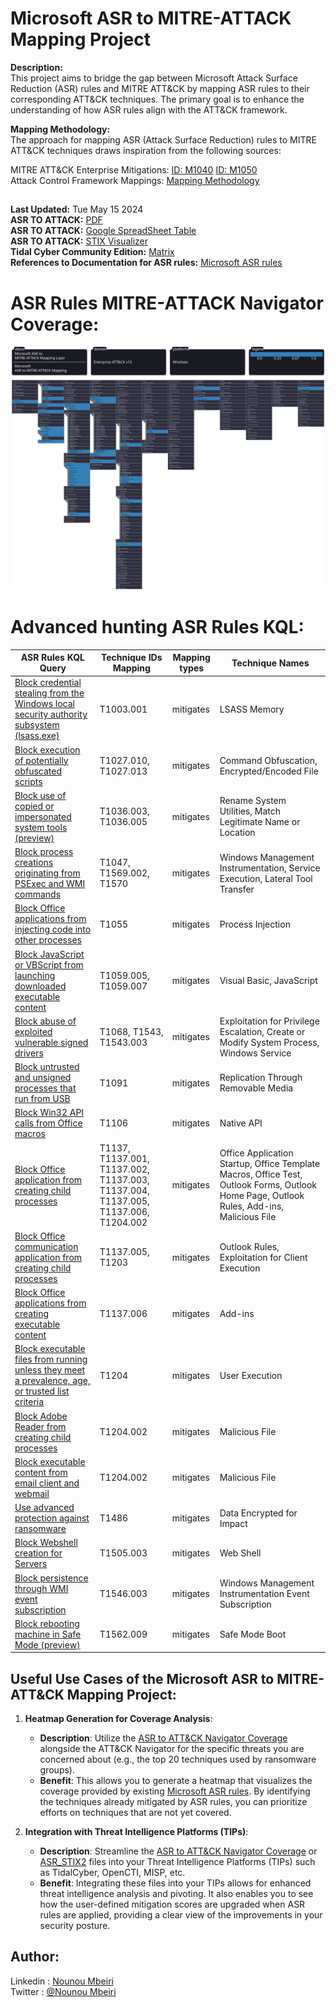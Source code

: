 # Microsoft ASR to MITRE-ATTACK Mapping Project
**Description:**\
This project aims to bridge the gap between Microsoft Attack Surface Reduction (ASR) rules and MITRE ATT&CK by mapping ASR rules to their corresponding ATT&CK techniques. The primary goal is to enhance the understanding of how ASR rules align with the ATT&CK framework.
<br>

**Mapping Methodology:**\
The approach for mapping ASR (Attack Surface Reduction) rules to MITRE ATT&CK techniques draws inspiration from the following sources:

MITRE ATT&CK Enterprise Mitigations:
[ID: M1040](https://attack.mitre.org/mitigations/M1040/)
[ID: M1050](https://attack.mitre.org/mitigations/M1050/) \
Attack Control Framework Mappings: 
[Mapping Methodology](https://github.com/center-for-threat-informed-defense/attack-control-framework-mappings/blob/main/docs/mapping_methodology.md#)

##
**Last Updated:** Tue May 15 2024\
**ASR TO ATTACK:** [PDF](PDF_CSV_Files/ASRTOATTACKPDF.pdf) \
**ASR TO ATTACK:** [Google SpreadSheet Table](https://docs.google.com/spreadsheets/d/1OMsFsLsqoEXkZI4FjYm9Y2IzSBF6eAsT/edit?usp=sharing&ouid=118019733456378989878&rtpof=true&sd=true) \
**ASR TO ATTACK:** [STIX Visualizer](https://oasis-open.github.io/cti-stix-visualization/?url=https://raw.githubusercontent.com/CTI-Driven/Microsoft-ASR-to-MITRE-ATTACK-Mapping-Project/main/STIX2/ASR_ATTACK_STIX2.json) \
**Tidal Cyber Community Edition:** [Matrix](https://app.tidalcyber.com/share/d12b5a0d-a554-4782-b2d6-da5e5932600f) \
**References to Documentation for ASR rules:** [Microsoft ASR rules](https://learn.microsoft.com/en-us/defender-endpoint/attack-surface-reduction-rules-reference) 
# ASR Rules MITRE-ATTACK Navigator Coverage:
![ASRTOATTACK](Microsoft_ASR_to_MITREATTACK_Mapping_Layer.svg)

# Advanced hunting ASR Rules KQL:

| ASR Rules KQL Query | Technique IDs Mapping | Mapping types | Technique Names |
|---------------|-----------------------|---------------|-------------------------|
| [Block credential stealing from the Windows local security authority subsystem (lsass.exe)](ASR_Rules_KQL_Query/AsrLsassCredentialTheft-9e6c4e1f-7d60-472f-ba1a-a39ef669e4b2.md) | T1003.001 | mitigates | LSASS Memory |
| [Block execution of potentially obfuscated scripts](ASR_Rules_KQL_Query/AsrObfuscatedScript-5beb7efe-fd9a-4556-801d-275e5ffc04cc.md) | T1027.010, T1027.013 | mitigates | Command Obfuscation, Encrypted/Encoded File |
| [Block use of copied or impersonated system tools (preview)](ASR_Rules_KQL_Query/AsrUseOfCopiedorImpersonatedSystemtools-c0033c00-d16d-4114-a5a0-dc9b3a7d2ceb.md) | T1036.003, T1036.005 | mitigates | Rename System Utilities, Match Legitimate Name or Location |
| [Block process creations originating from PSExec and WMI commands](ASR_Rules_KQL_Query/AsrPsexecWmiChildProcess-d1e49aac-8f56-4280-b9ba-993a6d77406c.md) | T1047, T1569.002, T1570 | mitigates | Windows Management Instrumentation, Service Execution, Lateral Tool Transfer |
| [Block Office applications from injecting code into other processes](ASR_Rules_KQL_Query/AsrOfficeProcessInjection-75668c1f-73b5-4cf0-bb93-3ecf5cb7cc84.md) | T1055 | mitigates | Process Injection |
| [Block JavaScript or VBScript from launching downloaded executable content](ASR_Rules_KQL_Query/AsrScriptExecutableDownload-d3e037e1-3eb8-44c8-a917-57927947596d.md) | T1059.005, T1059.007 | mitigates | Visual Basic, JavaScript |
| [Block abuse of exploited vulnerable signed drivers](ASR_Rules_KQL_Query/AsrVulnerableSignedDriver-56a863a9-875e-4185-98a7-b882c64b5ce5.md) | T1068, T1543, T1543.003 | mitigates | Exploitation for Privilege Escalation, Create or Modify System Process, Windows Service |
| [Block untrusted and unsigned processes that run from USB](ASR_Rules_KQL_Query/AsrUntrustedUsbProcess-b2b3f03d-6a65-4f7b-a9c7-1c7ef74a9ba4.md) | T1091 | mitigates | Replication Through Removable Media |
| [Block Win32 API calls from Office macros](ASR_Rules_KQL_Query/AsrOfficeMacroWin32ApiCalls-92e97fa1-2edf-4476-bdd6-9dd0b4dddc7b.md) | T1106 | mitigates | Native API |
| [Block Office application from creating child processes](ASR_Rules_KQL_Query/AsrOfficeChildProcess-d4f940ab-401b-4efc-aadc-ad5f3c50688a.md) | T1137, T1137.001, T1137.002, T1137.003, T1137.004, T1137.005, T1137.006, T1204.002 | mitigates | Office Application Startup, Office Template Macros, Office Test, Outlook Forms, Outlook Home Page, Outlook Rules, Add-ins, Malicious File |
| [Block Office communication application from creating child processes](ASR_Rules_KQL_Query/AsrOfficeCommAppChildProcess-26190899-1602-49e8-8b27-eb1d0a1ce869.md) | T1137.005, T1203 | mitigates | Outlook Rules, Exploitation for Client Execution |
| [Block Office applications from creating executable content](ASR_Rules_KQL_Query/AsrExecutableOfficeContent-3b576869-a4ec-4529-8536-b80a7769e899.md) | T1137.006 | mitigates | Add-ins |
| [Block executable files from running unless they meet a prevalence, age, or trusted list criteria](ASR_Rules_KQL_Query/AsrUntrustedExecutable-01443614-cd74-433a-b99e-2ecdc07bfc25.md) | T1204 | mitigates | User Execution |
| [Block Adobe Reader from creating child processes](ASR_Rules_KQL_Query/AsrAdobeReaderChildProcess-7674ba52-37eb-4a4f-a9a1-f0f9a1619a2c.md) | T1204.002 | mitigates | Malicious File |
| [Block executable content from email client and webmail](ASR_Rules_KQL_Query/AsrExecutableEmailContent-be9ba2d9-53ea-4cdc-84e5-9b1eeee46550.md) | T1204.002 | mitigates | Malicious File |
| [Use advanced protection against ransomware](ASR_Rules_KQL_Query/AsrRansomware-c1db55ab-c21a-4637-bb3f-a12568109d35.md) | T1486 | mitigates | Data Encrypted for Impact |
| [Block Webshell creation for Servers](ASR_Rules_KQL_Query/AsrWebshellcreationforServers-a8f5898e-1dc8-49a9-9878-85004b8a61e6.md) | T1505.003 | mitigates | Web Shell |
| [Block persistence through WMI event subscription](ASR_Rules_KQL_Query/AsrPersistenceThroughWmi-e6db77e5-3df2-4cf1-b95a-636979351e5b.md) | T1546.003 | mitigates | Windows Management Instrumentation Event Subscription |
| [Block rebooting machine in Safe Mode (preview)](ASR_Rules_KQL_Query/AsrrebootingmachineinSafeMode-33ddedf1-c6e0-47cb-833e-de6133960387.md) | T1562.009 | mitigates | Safe Mode Boot |


## Useful Use Cases of the Microsoft ASR to MITRE-ATT&CK Mapping Project:

1. **Heatmap Generation for Coverage Analysis**:
   - **Description**: Utilize the [ASR to ATT&CK Navigator Coverage](Mitre%20attack%20navigator/microsoft_asr_to_mitre-attack_mapping_layer.json) alongside the ATT&CK Navigator for the specific threats you are concerned about (e.g., the top 20 techniques used by ransomware groups).
   - **Benefit**: This allows you to generate a heatmap that visualizes the coverage provided by existing [Microsoft ASR rules](https://learn.microsoft.com/en-us/defender-endpoint/attack-surface-reduction-rules-reference). By identifying the techniques already mitigated by ASR rules, you can prioritize efforts on techniques that are not yet covered.


2. **Integration with Threat Intelligence Platforms (TIPs)**:
   - **Description**: Streamline the [ASR to ATT&CK Navigator Coverage](Mitre%20attack%20navigator/microsoft_asr_to_mitre-attack_mapping_layer.json) or [ASR_STIX2](STIX2/ASR_ATTACK_STIX2.json) files into your Threat Intelligence Platforms (TIPs) such as TidalCyber, OpenCTI, MISP, etc.
   - **Benefit**: Integrating these files into your TIPs allows for enhanced threat intelligence analysis and pivoting. It also enables you to see how the user-defined mitigation scores are upgraded when ASR rules are applied, providing a clear view of the improvements in your security posture.

## Author:
Linkedin : [Nounou Mbeiri](https://www.linkedin.com/in/nounou-mbeiri) \
Twitter : [@Nounou Mbeiri](https://twitter.com/Nounou_Mbeiri)
